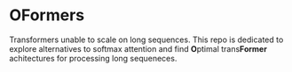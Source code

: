 # OFormers

Transformers unable to scale on long sequences.
This repo is dedicated to explore alternatives to softmax attention and find **O**ptimal trans**Former** achitectures for processing long sequeneces.